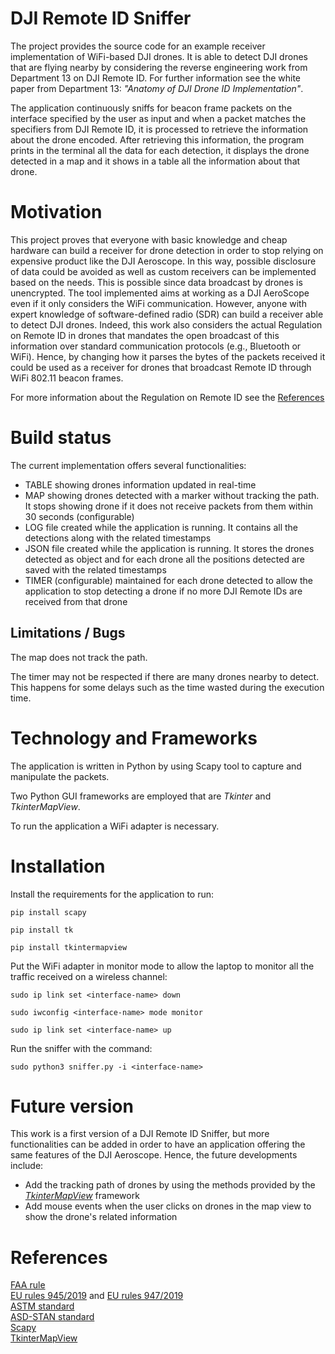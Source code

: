 # DJI Remote ID Sniffer
The project provides the source code for an example receiver implementation of WiFi-based DJI drones. It is able to detect DJI drones that are flying nearby by considering the reverse engineering work from Department 13 on DJI Remote ID.
For further information see the white paper from Department 13: *"Anatomy of DJI Drone ID Implementation"*.

The application continuously sniffs for beacon frame packets on the interface specified by the user as input and when a packet matches the specifiers from DJI Remote ID, it is processed to retrieve the information about the drone encoded. After retrieving this information, the program prints in the terminal all the data for each detection, it displays the drone detected in a map and it shows in a table all the information about that drone.

# Motivation
This project proves that everyone with basic knowledge and cheap hardware can build a receiver for drone detection in order to stop relying on expensive product like the DJI Aeroscope. In this way, possible disclosure of data could be avoided as well as custom receivers can be implemented based on the needs. This is possible since data broadcast by drones is unencrypted. The tool implemented aims at working as a DJI AeroScope even if it only considers the WiFi communication. However, anyone with expert knowledge of software-defined radio (SDR) can build a receiver able to detect DJI drones. Indeed, this work also considers the actual Regulation on Remote ID in drones that mandates the open broadcast of this information over standard communication protocols (e.g., Bluetooth or WiFi). Hence, by changing how it parses the bytes of the packets received it could be used as a receiver for drones that broadcast Remote ID through WiFi 802.11 beacon frames.

For more information about the Regulation on Remote ID see the [References](#references)

# Build status
The current implementation offers several functionalities:
  * TABLE showing drones information updated in real-time
  * MAP showing drones detected with a marker without tracking the path. It stops showing drone if it does not receive packets from them within 30 seconds (configurable)
  * LOG file created while the application is running. It contains all the detections along with the related timestamps
  * JSON file created while the application is running. It stores the drones detected as object and for each drone all the positions detected are saved with the related timestamps
  * TIMER (configurable) maintained for each drone detected to allow the application to stop detecting a drone if no more DJI Remote IDs are received from that drone

## Limitations / Bugs
The map does not track the path.

The timer may not be respected if there are many drones nearby to detect. This happens for some delays such as the time wasted during the execution time.

# Technology and Frameworks
The application is written in Python by using Scapy tool to capture and manipulate the packets.

Two Python GUI frameworks are employed that are *Tkinter* and *TkinterMapView*.

To run the application a WiFi adapter is necessary.

# Installation
Install the requirements for the application to run:

`pip install scapy`

`pip install tk`

`pip install tkintermapview`


Put the WiFi adapter in monitor mode to allow the laptop to monitor all the traffic received on a wireless channel:

`sudo ip link set <interface-name> down`

`sudo iwconfig <interface-name> mode monitor`

`sudo ip link set <interface-name> up`


Run the sniffer with the command:

`sudo python3 sniffer.py -i <interface-name>`

# Future version
This work is a first version of a DJI Remote ID Sniffer, but more functionalities can be added in order to have an application offering the same features of the DJI Aeroscope. Hence, the future developments include:
  * Add the tracking path of drones by using the methods provided by the [*TkinterMapView*](https://github.com/TomSchimansky/TkinterMapView) framework
  * Add mouse events when the user clicks on drones in the map view to show the drone's related information

# References
[FAA rule](https://www.faa.gov/uas/getting_started/remote_id)\
[EU rules 945/2019](https://eur-lex.europa.eu/eli/reg_del/2019/945/2020-08-09) and [EU rules 947/2019](https://eur-lex.europa.eu/eli/reg_impl/2019/947/2021-08-05)\
[ASTM standard](https://www.astm.org/f3411-22.html)\
[ASD-STAN standard](https://asd-stan.org/wp-content/uploads/ASD-STAN_DRI_Introduction_to_the_European_digital_RID_UAS_Standard.pdf)\
[Scapy](https://scapy.net/)\
[TkinterMapView](https://github.com/TomSchimansky/TkinterMapView)
